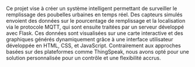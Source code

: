 
Ce projet vise à créer un système intelligent permettant de surveiller le remplissage des poubelles urbaines en temps réel. Des capteurs simulés envoient des données sur le pourcentage de remplissage et la localisation via le protocole MQTT, qui sont ensuite traitées par un serveur développé avec Flask. Ces données sont visualisées sur une carte interactive et des graphiques générés dynamiquement grâce à une interface utilisateur développée en HTML, CSS, et JavaScript. Contrairement aux approches basées sur des plateformes comme ThingSpeak, nous avons opté pour une solution personnalisée pour un contrôle et une flexibilité accrus.
